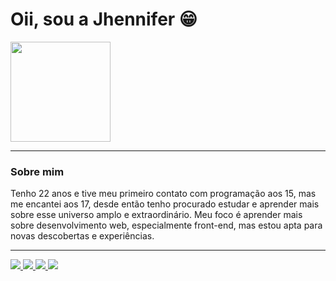 # Oii, sou a Jhennifer 😁
<div>
  <img height="160em" src="https://github-readme-stats.vercel.app/api/top-langs/?username=jh-ennifer&layout=compact&langs_count=16&theme=onedark"/>
</div>

<hr>

### Sobre mim
<p> 
  Tenho 22 anos e tive meu primeiro contato com programação aos 15, mas me encantei aos 17, desde então tenho procurado estudar e aprender mais sobre esse universo amplo e extraordinário. Meu foco é aprender mais sobre desenvolvimento web, especialmente front-end, mas estou apta para novas descobertas e experiências.
</p>

<hr> 

<div>
  <a href="mailto:jhenniferrodrigues200119@gmail.com" target="_blank"> 
    <img src="https://img.shields.io/badge/Gmail-D14836?style=for-the-badge&logo=gmail&logoColor=white"> 
  </a>
  <a href="https://www.facebook.com/jhennifer.aparecida.5/" target="_blank"> 
    <img src="https://img.shields.io/badge/Facebook-1877F2?style=for-the-badge&logo=facebook&logoColor=white"> 
  </a>
  <a href="https://www.instagram.com/jh_ennifer/" target="_blank"> 
    <img src="https://img.shields.io/badge/Instagram-E4405F?style=for-the-badge&logo=instagram&logoColor=white"> 
  </a>
  <a href="https://www.linkedin.com/in/jhennifer-borges/" target="_blank"> 
    <img src="https://img.shields.io/badge/LinkedIn-0077B5?style=for-the-badge&logo=linkedin&logoColor=white"> 
  </a>  
</div>

